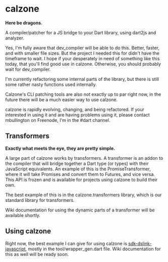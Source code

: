 # calzone

**Here be dragons.**

A compiler/patcher for a JS bridge to your Dart library, using dart2js and analyzer.

Yes, I'm fully aware that dev_compiler will be able to do this. Better, faster, and with smaller file sizes. But the project I needed this for didn't have the timeframe to wait. I hope if your desperately in need of something like this today, that you'll find good use in calzone. Otherwise, you should probably wait for dev_compiler.

I'm currently refactoring some internal parts of the library, but there is still some rather nasty functions used internally.

Calzone's CLI patching tools are also not exactly up to par right now, in the future there will be a much easier way to use calzone.

calzone is rapidly evolving, changing, and being refactored. If your interested in using it and are having problems using it, please contact mbullington on Freenode, I'm in the #dart channel.

## Transformers

**Exactly what meets the eye, they are pretty simple.**

A large part of calzone works by transformers. A transformer is an addon to the compiler that will bridge together a Dart type (or types) with their JavaScript equivalents. An example of this is the PromiseTransformer, where it will take Promises and convert them to Futures, and vice versa. This API is frozen and is available for projects using calzone to build their own.

The best example of this is in the calzone.transformers library, which is our standard library for transformers.

Wiki documentation for using the dynamic parts of a transformer will be available shortly.

## Using calzone

Right now, the best example I can give for using calzone is [sdk-dslink-javascript](https://www.github.com/IOT-DSA/sdk-dslink-javascript), mostly in the tool/wrapper_gen.dart file. Wiki documentation for this as well will be ready soon.

